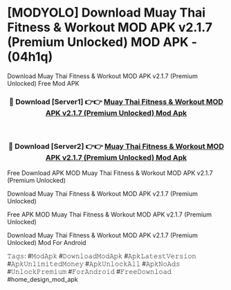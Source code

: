 # [MODYOLO] Download Muay Thai Fitness & Workout MOD APK v2.1.7 (Premium Unlocked) MOD APK - (04h1q)
Download Muay Thai Fitness & Workout MOD APK v2.1.7 (Premium Unlocked) Free Mod APK

<div align="center">
<h3>🔴 Download [Server1] 👉👉 <a href="https://apk-comot.site?title=Muay_Thai_Fitness_&_Workout_MOD_APK_v2.1.7_(Premium_Unlocked)">Muay Thai Fitness & Workout MOD APK v2.1.7 (Premium Unlocked) Mod Apk</a></h3><br>

<h3>🔴 Download [Server2] 👉👉 <a href="https://apk-comot.site?title=Muay_Thai_Fitness_&_Workout_MOD_APK_v2.1.7_(Premium_Unlocked)">Muay Thai Fitness & Workout MOD APK v2.1.7 (Premium Unlocked) Mod Apk</a></h3>
</div>


Free Download APK MOD Muay Thai Fitness & Workout MOD APK v2.1.7 (Premium Unlocked)

Download Muay Thai Fitness & Workout MOD APK v2.1.7 (Premium Unlocked) 

Free APK MOD Muay Thai Fitness & Workout MOD APK v2.1.7 (Premium Unlocked) 

Download Muay Thai Fitness & Workout MOD APK v2.1.7 (Premium Unlocked) Mod For Android

𝚃𝚊𝚐𝚜: #𝙼𝚘𝚍𝙰𝚙𝚔 #𝙳𝚘𝚠𝚗𝚕𝚘𝚊𝚍𝙼𝚘𝚍𝙰𝚙𝚔 #𝙰𝚙𝚔𝙻𝚊𝚝𝚎𝚜𝚝𝚅𝚎𝚛𝚜𝚒𝚘𝚗 #𝙰𝚙𝚔𝚄𝚗𝚕𝚒𝚖𝚒𝚝𝚎𝚍𝙼𝚘𝚗𝚎𝚢 #𝙰𝚙𝚔𝚄𝚗𝚕𝚘𝚌𝚔𝙰𝚕𝚕 #𝙰𝚙𝚔𝙽𝚘𝙰𝚍𝚜 #𝚄𝚗𝚕𝚘𝚌𝚔𝙿𝚛𝚎𝚖𝚒𝚞𝚖 #𝙵𝚘𝚛𝙰𝚗𝚍𝚛𝚘𝚒𝚍 #𝙵𝚛𝚎𝚎𝙳𝚘𝚠𝚗𝚕𝚘𝚊𝚍 #home_design_mod_apk